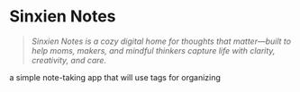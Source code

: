 # Sinxien Notes
> _Sinxien Notes is a cozy digital home for thoughts that matter—built to help moms, makers, and mindful thinkers capture life with clarity, creativity, and care._

a simple note-taking app that will use tags for organizing
